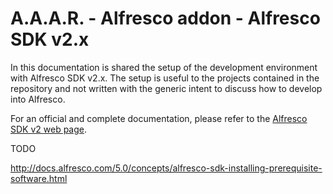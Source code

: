 A.A.A.R. - Alfresco addon - Alfresco SDK v2.x
===

In this documentation is shared the setup of the development environment with Alfresco SDK v2.x.
The setup is useful to the projects contained in the repository and not written with the generic intent to discuss how to develop into Alfresco.

For an official and complete documentation, please refer to the [Alfresco SDK v2 web page](http://docs.alfresco.com/5.0/concepts/alfresco-sdk-intro.html).

TODO

http://docs.alfresco.com/5.0/concepts/alfresco-sdk-installing-prerequisite-software.html

